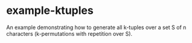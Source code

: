 # example-ktuples
An example demonstrating how to generate all k-tuples over a set S of n characters (k-permutations with repetition over S).
